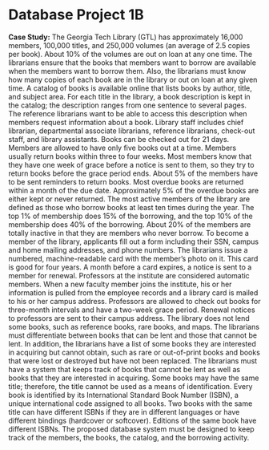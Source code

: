 # Database Project 1B

**Case Study:** The Georgia Tech Library (GTL) has approximately 16,000 members, 100,000 titles, and
250,000 volumes (an average of 2.5 copies per book). About 10% of the volumes are out on loan at
any one time. The librarians ensure that the books that members want to borrow are available
when the members want to borrow them. Also, the librarians must know how many copies of each
book are in the library or out on loan at any given time.
A catalog of books is available online that lists books by author, title, and subject area. For
each title in the library, a book description is kept in the catalog; the description ranges
from one sentence to several pages. The reference librarians want to be able to access this
description when members request information about a book. Library staff includes chief
librarian, departmental associate librarians, reference librarians, check-out staff, and library
assistants.
Books can be checked out for 21 days. Members are allowed to have only five books out at a time.
Members usually return books within three to four weeks. Most members know that they have one
week of grace before a notice is sent to them, so they try to return books before the grace
period ends. About 5% of the members have to be sent reminders to return books. Most overdue
books are returned within a month of the due date. Approximately 5% of the overdue books are
either kept or never returned. The most active members of the library are defined as those who
borrow books at least ten times during the year. The top 1% of membership does 15% of the
borrowing, and the top 10% of the membership does 40% of the borrowing. About 20% of the members
are totally inactive in that they are members
who never borrow.
To become a member of the library, applicants fill out a form including their SSN, campus and
home mailing addresses, and phone numbers. The librarians issue a numbered, machine-readable
card with the member’s photo on it. This card is good for four years. A month before a card
expires, a notice is sent to a member for renewal. Professors at the institute are considered
automatic members. When a new faculty member joins the institute, his or her information is
pulled from the employee records and a library card is mailed to his or her campus address.
Professors are allowed to check out books for three-month intervals and have a two-week grace
period. Renewal notices to professors are sent to their campus address.
The library does not lend some books, such as reference books, rare books, and maps. The
librarians must differentiate between books that can be lent and those that cannot be lent. In
addition, the librarians have a list of some books they are interested in acquiring but cannot
obtain, such as rare or out-of-print books and books that were lost or destroyed but have not
been replaced. The librarians must have a system that keeps track of books that cannot be lent
as well as books that they are interested in acquiring. Some books may have the same title;
therefore, the title cannot be used as a means of identification. Every book is identified by
its International Standard Book Number (ISBN), a unique international code assigned to all
books. Two books with the same title can have different ISBNs if they are in different languages
or have different bindings (hardcover or softcover). Editions of the same book have different
ISBNs.
The proposed database system must be designed to keep track of the members, the books, the
catalog, and the borrowing activity.